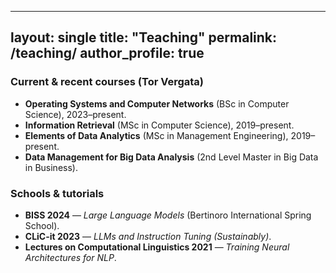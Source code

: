 
---
layout: single
title: "Teaching"
permalink: /teaching/
author_profile: true
---

### Current & recent courses (Tor Vergata)
- **Operating Systems and Computer Networks** (BSc in Computer Science), 2023–present.
- **Information Retrieval** (MSc in Computer Science), 2019–present.
- **Elements of Data Analytics** (MSc in Management Engineering), 2019–present.
- **Data Management for Big Data Analysis** (2nd Level Master in Big Data in Business).

### Schools & tutorials
- **BISS 2024** — *Large Language Models* (Bertinoro International Spring School).  
- **CLiC-it 2023** — *LLMs and Instruction Tuning (Sustainably)*.  
- **Lectures on Computational Linguistics 2021** — *Training Neural Architectures for NLP*.

